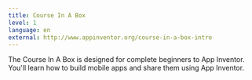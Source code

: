 ```yaml
---
title: Course In A Box
level: 1
language: en
external: http://www.appinventor.org/course-in-a-box-intro
---
```


The Course In A Box is designed for complete beginners to App Inventor. 
You'll learn how to build mobile apps and share them using App Inventor.
